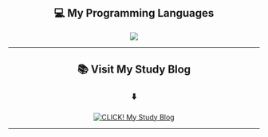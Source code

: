 <div align="center">

## 💻 **My Programming Languages** 

<img src="https://github-readme-stats.vercel.app/api/top-langs/?username=SUABBANG&layout=compact&theme=github_dark_dimmed&hide_border=true&bg_color=21262d&text_color=adbac7&title_color=539bf5&langs_count=8&card_width=500" />

---

## 📚 **Visit My Study Blog** 

<div align="center">
  <h3>⬇️</h3>
</div>

<a href="https://bit.ly/3KDjI1r">
  <img src="https://img.shields.io/badge/CLICK!%20My%20Study%20Blog-2d333b?style=for-the-badge&logo=notion&logoColor=adbac7&labelColor=21262d" alt="CLICK! My Study Blog" />
</a>

---

</div>
